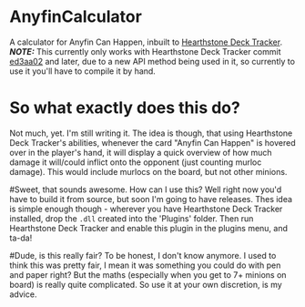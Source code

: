 # AnyfinCalculator
A calculator for Anyfin Can Happen, inbuilt to [Hearthstone Deck Tracker](https://github.com/Epix37/Hearthstone-Deck-Tracker/). ***NOTE:*** This currently only works with Hearthstone Deck Tracker commit [ed3aa02](https://github.com/Epix37/Hearthstone-Deck-Tracker/commit/ed3aa025a59faee1f46e3f9e6bc14a3229e09363) and later, due to a new API method being used in it, so currently to use it you'll have to compile it by hand.

# So what exactly does this do?
Not much, yet. I'm still writing it. The idea is though, that using Hearthstone Deck Tracker's abilities, whenever the card "Anyfin Can Happen" is hovered over in the player's hand, it will display a quick overview of how much damage it will/could inflict onto the opponent (just counting murloc damage). This would include murlocs on the board, but not other minions.

#Sweet, that sounds awesome. How can I use this?
Well right now you'd have to build it from source, but soon I'm going to have releases. Thes idea is simple enough though - wherever you have Hearthstone Deck Tracker installed, drop the `.dll` created into the 'Plugins' folder. Then run Hearthstone Deck Tracker and enable this plugin in the plugins menu, and ta-da!

#Dude, is this really fair?
To be honest, I don't know anymore. I used to think this was pretty fair, I mean it was something you could do with pen and paper right? But the maths (especially when you get to 7+ minions on board) is really quite complicated. So use it at your own discretion, is my advice.
